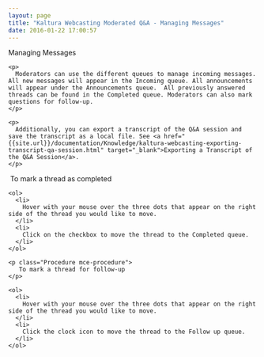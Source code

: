 ```yaml
---
layout: page
title: "Kaltura Webcasting Moderated Q&A - Managing Messages"
date: 2016-01-22 17:00:57
---
```


<div class="ff11">
    <p class="mce-heading-3 mce-heading-2">
      Managing Messages
    </p>
    
    <p>
      Moderators can use the different queues to manage incoming messages. All new messages will appear in the Incoming queue. All announcements will appear under the Announcements queue.  All previously answered threads can be found in the Completed queue. Moderators can also mark questions for follow-up.
    </p>
    
    <p>
      Additionally, you can export a transcript of the Q&A session and save the transcript as a local file. See <a href="{{site.url}}/documentation/Knowledge/kaltura-webcasting-exporting-transcript-qa-session.html" target="_blank">Exporting a Transcript of the Q&A Session</a>.
    </p>
  </div>
  
  <div class="ff11">
    <p class="Procedure mce-procedure">
       To mark a thread as completed
    </p>
    
    <ol>
      <li>
        Hover with your mouse over the three dots that appear on the right side of the thread you would like to move.
      </li>
      <li>
        Click on the checkbox to move the thread to the Completed queue.
      </li>
    </ol>
    
    <p class="Procedure mce-procedure">
       To mark a thread for follow-up
    </p>
    
    <ol>
      <li>
        Hover with your mouse over the three dots that appear on the right side of the thread you would like to move.
      </li>
      <li>
        Click the clock icon to move the thread to the Follow up queue. 
      </li>
    </ol>
  </div>